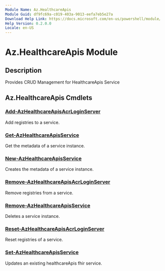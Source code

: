 ```yaml
---
Module Name: Az.HealthcareApis
Module Guid: df9fc69a-c019-403a-9013-eefa7eb5e27a
Download Help Link: https://docs.microsoft.com/en-us/powershell/module/az.healthcareapis
Help Version: 0.2.0.0
Locale: en-US
---
```


# Az.HealthcareApis Module
## Description
Provides CRUD Management for HealthcareApis Service

## Az.HealthcareApis Cmdlets
### [Add-AzHealthcareApisAcrLoginServer](Add-AzHealthcareApisAcrLoginServer.md)
Add registries to a service.

### [Get-AzHealthcareApisService](Get-AzHealthcareApisService.md)
Get the metadata of a service instance.

### [New-AzHealthcareApisService](New-AzHealthcareApisService.md)
Creates the metadata of a service instance.

### [Remove-AzHealthcareApisAcrLoginServer](Remove-AzHealthcareApisAcrLoginServer.md)
Remove registries from a service. 

### [Remove-AzHealthcareApisService](Remove-AzHealthcareApisService.md)
Deletes a service instance.

### [Reset-AzHealthcareApisAcrLoginServer](Reset-AzHealthcareApisAcrLoginServer.md)
Reset registries of a service.

### [Set-AzHealthcareApisService](Set-AzHealthcareApisService.md)
Updates an existing healthcareApis fhir service.

